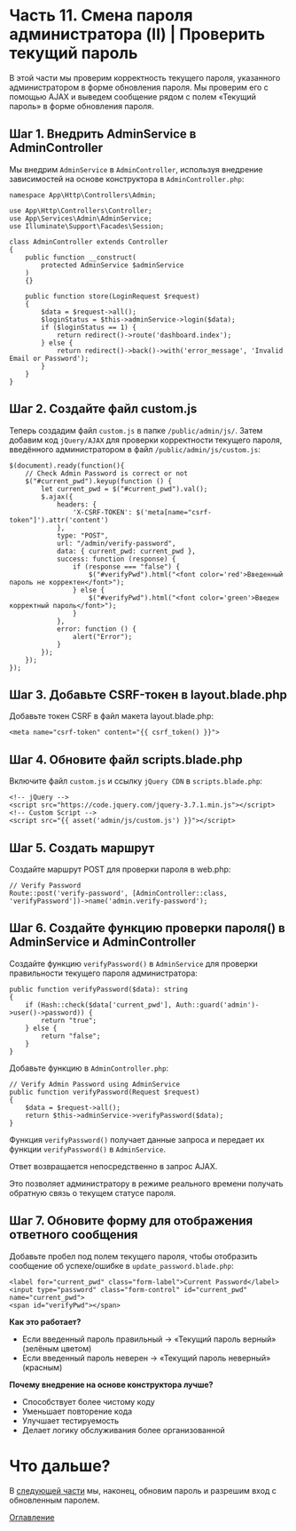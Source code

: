 # Часть 11. Смена пароля администратора (II) | Проверить текущий пароль
В этой части мы проверим корректность текущего пароля, указанного администратором в форме обновления пароля. Мы проверим его с помощью AJAX и выведем сообщение рядом с полем «Текущий пароль» в форме обновления пароля.
## Шаг 1. Внедрить AdminService в AdminController
Мы внедрим ```AdminService``` в ```AdminController```, используя внедрение зависимостей на основе конструктора в ```AdminController.php```:
```
namespace App\Http\Controllers\Admin;

use App\Http\Controllers\Controller;
use App\Services\Admin\AdminService;
use Illuminate\Support\Facades\Session;

class AdminController extends Controller
{
    public function __construct(
        protected AdminService $adminService
    )
    {}

    public function store(LoginRequest $request)
    {
        $data = $request->all();
        $loginStatus = $this->adminService->login($data);
        if ($loginStatus == 1) {
            return redirect()->route('dashboard.index');
        } else {
            return redirect()->back()->with('error_message', 'Invalid Email or Password');
        }
    }
}
```
## Шаг 2. Создайте файл custom.js
Теперь создадим файл ```custom.js``` в папке ```/public/admin/js/```. Затем добавим код ```jQuery/AJAX``` для проверки корректности текущего пароля, введённого администратором 
в файл ```/public/admin/js/custom.js```:
```
$(document).ready(function(){
    // Check Admin Password is correct or not
    $("#current_pwd").keyup(function () {
        let current_pwd = $("#current_pwd").val();
        $.ajax({
            headers: {
                'X-CSRF-TOKEN': $('meta[name="csrf-token"]').attr('content')
            },
            type: "POST",
            url: "/admin/verify-password",
            data: { current_pwd: current_pwd },
            success: function (response) {
                if (response === "false") {
                    $("#verifyPwd").html("<font color='red'>Введенный пароль не корректен</font>");
                } else {
                    $("#verifyPwd").html("<font color='green'>Введен корректный пароль</font>");
                }
            },
            error: function () {
                alert("Error");
            }
        });
    });
});
```
## Шаг 3. Добавьте CSRF-токен в layout.blade.php
Добавьте токен CSRF в файл макета layout.blade.php:
```
<meta name="csrf-token" content="{{ csrf_token() }}">
```
## Шаг 4. Обновите файл scripts.blade.php
Включите файл ```custom.js``` и ссылку ```jQuery CDN``` в ```scripts.blade.php```:
```
<!-- jQuery -->
<script src="https://code.jquery.com/jquery-3.7.1.min.js"></script>
<!-- Custom Script -->
<script src="{{ asset('admin/js/custom.js') }}"></script>
```
## Шаг 5. Создать маршрут
Создайте маршрут POST для проверки пароля в web.php:
```
// Verify Password
Route::post('verify-password', [AdminController::class, 'verifyPassword'])->name('admin.verify-password');
```
## Шаг 6. Создайте функцию проверки пароля() в AdminService и AdminController
Создайте функцию ```verifyPassword()``` в ```AdminService``` для проверки правильности текущего пароля администратора:
```
public function verifyPassword($data): string
{
    if (Hash::check($data['current_pwd'], Auth::guard('admin')->user()->password)) {
        return "true";
    } else {
        return "false";
    }
}
```
Добавьте функцию в ```AdminController.php```:
```
// Verify Admin Password using AdminService
public function verifyPassword(Request $request)
{
    $data = $request->all();
    return $this->adminService->verifyPassword($data);
}
```
Функция ```verifyPassword()``` получает данные запроса и передает их функции ```verifyPassword()``` в ```AdminService```.

Ответ возвращается непосредственно в запрос AJAX.

Это позволяет администратору в режиме реального времени получать обратную связь о текущем статусе пароля.
## Шаг 7. Обновите форму для отображения ответного сообщения
Добавьте пробел под полем текущего пароля, чтобы отобразить сообщение об успехе/ошибке в ```update_password.blade.php```:
```
<label for="current_pwd" class="form-label">Current Password</label>
<input type="password" class="form-control" id="current_pwd" name="current_pwd">
<span id="verifyPwd"></span>
```
**Как это работает?**
- Если введенный пароль правильный → «Текущий пароль верный» (зелёным цветом)
- Если введенный пароль неверен → «Текущий пароль неверный» (красным)

**Почему внедрение на основе конструктора лучше?**
- Способствует более чистому коду
- Уменьшает повторение кода
- Улучшает тестируемость
- Делает логику обслуживания более организованной
# Что дальше?
В [следующей части](12.md) мы, наконец, обновим пароль и разрешим вход с обновленным паролем.

[Оглавление](../README.md)
